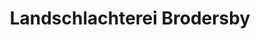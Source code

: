 ---
title: "Landschlachterei Brodersby"
url: /brodersby-goltoft/landschlachterei-brodersby/
shop: Metzgerei
---